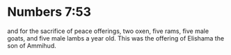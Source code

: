 # Numbers 7:53

and for the sacrifice of peace offerings, two oxen, five rams, five male goats, and five male lambs a year old. This was the offering of Elishama the son of Ammihud.
